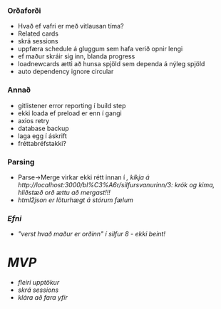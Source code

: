 ### Orðaforði

- Hvað ef vafri er með vitlausan tíma?
- Related cards
- skrá sessions
- uppfæra schedule á gluggum sem hafa verið opnir lengi
- ef maður skráir sig inn, blanda progress
- loadnewcards ætti að hunsa spjöld sem dependa á nýleg spjöld
- auto dependency ignore circular

### Annað

- gitlistener error reporting í build step
- ekki loada ef preload er enn í gangi
- axios retry
- database backup
- laga egg í áskrift
- fréttabréfstakki?

### Parsing
* Parse->Merge virkar ekki rétt innan í <em/>, kíkja á http://localhost:3000/bl%C3%A6r/silfursvanurinn/3: krók og kima, hliðstæð orð ættu að mergast!!!
* html2json er löturhægt á stórum fælum

### Efni
* "verst hvað maður er orðinn" í silfur 8 - ekki beint!

# MVP

- fleiri upptökur
- skrá sessions
- klára að fara yfir
